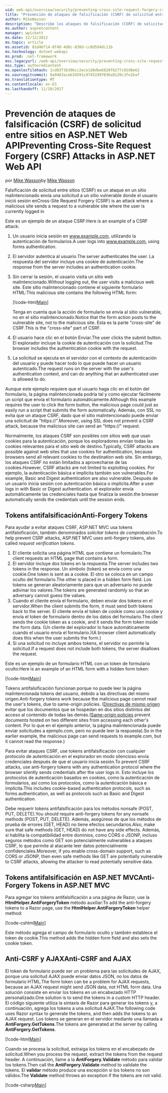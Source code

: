 ```yaml
---
uid: web-api/overview/security/preventing-cross-site-request-forgery-csrf-attacks
title: "Prevención de ataques de falsificación (CSRF) de solicitud entre sitios en ASP.NET Web API | Documentos de Microsoft"
author: MikeWasson
description: "Describe los ataques de falsificación (CSRF) de solicitud entre sitios y cómo implementar medidas de anti-CSRF en ASP.NET Web API."
ms.author: aspnetcontent
manager: wpickett
ms.date: 12/12/2012
ms.topic: article
ms.assetid: 81d46f14-8f48-4d8c-830d-cc8d594dc11b
ms.technology: dotnet-webapi
ms.prod: .net-framework
msc.legacyurl: /web-api/overview/security/preventing-cross-site-request-forgery-csrf-attacks
msc.type: authoredcontent
ms.openlocfilehash: 1cd03f3b396cc2ece1d8dbe6820f6277c02d8e62
ms.sourcegitcommit: 9a9483aceb34591c97451997036a9120c3fe2baf
ms.translationtype: MT
ms.contentlocale: es-ES
ms.lasthandoff: 11/10/2017
---
```

<a name="preventing-cross-site-request-forgery-csrf-attacks-in-aspnet-web-api"></a><span data-ttu-id="59fdf-103">Prevención de ataques de falsificación (CSRF) de solicitud entre sitios en ASP.NET Web API</span><span class="sxs-lookup"><span data-stu-id="59fdf-103">Preventing Cross-Site Request Forgery (CSRF) Attacks in ASP.NET Web API</span></span>
====================
<span data-ttu-id="59fdf-104">por [Mike Wasson](https://github.com/MikeWasson)</span><span class="sxs-lookup"><span data-stu-id="59fdf-104">by [Mike Wasson](https://github.com/MikeWasson)</span></span>

<span data-ttu-id="59fdf-105">Falsificación de solicitud entre sitios (CSRF) es un ataque en un sitio malintencionado envía una solicitud a un sitio vulnerable donde el usuario inició sesión en</span><span class="sxs-lookup"><span data-stu-id="59fdf-105">Cross-Site Request Forgery (CSRF) is an attack where a malicious site sends a request to a vulnerable site where the user is currently logged in</span></span>

<span data-ttu-id="59fdf-106">Este es un ejemplo de un ataque CSRF:</span><span class="sxs-lookup"><span data-stu-id="59fdf-106">Here is an example of a CSRF attack:</span></span>

1. <span data-ttu-id="59fdf-107">Un usuario inicia sesión en www.example.com, utilizando la autenticación de formularios.</span><span class="sxs-lookup"><span data-stu-id="59fdf-107">A user logs into www.example.com, using forms authentication.</span></span>
2. <span data-ttu-id="59fdf-108">El servidor autentica al usuario.</span><span class="sxs-lookup"><span data-stu-id="59fdf-108">The server authenticates the user.</span></span> <span data-ttu-id="59fdf-109">La respuesta del servidor incluye una cookie de autenticación.</span><span class="sxs-lookup"><span data-stu-id="59fdf-109">The response from the server includes an authentication cookie.</span></span>
3. <span data-ttu-id="59fdf-110">Sin cerrar la sesión, el usuario visita un sitio web malintencionado.</span><span class="sxs-lookup"><span data-stu-id="59fdf-110">Without logging out, the user visits a malicious web site.</span></span> <span data-ttu-id="59fdf-111">Este sitio malintencionado contiene el siguiente formulario HTML:</span><span class="sxs-lookup"><span data-stu-id="59fdf-111">This malicious site contains the following HTML form:</span></span> 

    [!code-html[Main](preventing-cross-site-request-forgery-csrf-attacks/samples/sample1.html)]

    <span data-ttu-id="59fdf-112">Tenga en cuenta que la acción de formulario se envía al sitio vulnerable, no en el sitio malintencionado.</span><span class="sxs-lookup"><span data-stu-id="59fdf-112">Notice that the form action posts to the vulnerable site, not to the malicious site.</span></span> <span data-ttu-id="59fdf-113">Esta es la parte "cross-site" de CSRF.</span><span class="sxs-lookup"><span data-stu-id="59fdf-113">This is the "cross-site" part of CSRF.</span></span>
4. <span data-ttu-id="59fdf-114">El usuario hace clic en el botón Enviar.</span><span class="sxs-lookup"><span data-stu-id="59fdf-114">The user clicks the submit button.</span></span> <span data-ttu-id="59fdf-115">El explorador incluye la cookie de autenticación con la solicitud.</span><span class="sxs-lookup"><span data-stu-id="59fdf-115">The browser includes the authentication cookie with the request.</span></span>
5. <span data-ttu-id="59fdf-116">La solicitud se ejecuta en el servidor con el contexto de autenticación del usuario y puede hacer todo lo que puede hacer un usuario autenticado.</span><span class="sxs-lookup"><span data-stu-id="59fdf-116">The request runs on the server with the user's authentication context, and can do anything that an authenticated user is allowed to do.</span></span>

<span data-ttu-id="59fdf-117">Aunque este ejemplo requiere que el usuario haga clic en el botón del formulario, la página malintencionada podría tal y como ejecutar fácilmente un script que envía el formulario automáticamente.</span><span class="sxs-lookup"><span data-stu-id="59fdf-117">Although this example requires the user to click the form button, the malicious page could just as easily run a script that submits the form automatically.</span></span> <span data-ttu-id="59fdf-118">Además, con SSL no evita que un ataque CSRF, dado que el sitio malintencionado puede enviar una solicitud de "https://".</span><span class="sxs-lookup"><span data-stu-id="59fdf-118">Moreover, using SSL does not prevent a CSRF attack, because the malicious site can send an "https://" request.</span></span>

<span data-ttu-id="59fdf-119">Normalmente, los ataques CSRF son posibles con sitios web que usan cookies para la autenticación, porque los exploradores envían todas las cookies relevantes para el sitio web de destino.</span><span class="sxs-lookup"><span data-stu-id="59fdf-119">Typically, CSRF attacks are possible against web sites that use cookies for authentication, because browsers send all relevant cookies to the destination web site.</span></span> <span data-ttu-id="59fdf-120">Sin embargo, los ataques CSRF no están limitados a aprovecharse de las cookies.</span><span class="sxs-lookup"><span data-stu-id="59fdf-120">However, CSRF attacks are not limited to exploiting cookies.</span></span> <span data-ttu-id="59fdf-121">Por ejemplo, la autenticación básica e implícita también son vulnerables.</span><span class="sxs-lookup"><span data-stu-id="59fdf-121">For example, Basic and Digest authentication are also vulnerable.</span></span> <span data-ttu-id="59fdf-122">Después de un usuario inicia sesión con autenticación básica o implícita.</span><span class="sxs-lookup"><span data-stu-id="59fdf-122">After a user logs in with Basic or Digest authentication.</span></span> <span data-ttu-id="59fdf-123">el explorador envía automáticamente las credenciales hasta que finaliza la sesión.</span><span class="sxs-lookup"><span data-stu-id="59fdf-123">the browser automatically sends the credentials until the session ends.</span></span>

## <a name="anti-forgery-tokens"></a><span data-ttu-id="59fdf-124">Tokens antifalsificación</span><span class="sxs-lookup"><span data-stu-id="59fdf-124">Anti-Forgery Tokens</span></span>

<span data-ttu-id="59fdf-125">Para ayudar a evitar ataques CSRF, ASP.NET MVC usa tokens antifalsificación, también denominados *solicitar tokens de comprobación*.</span><span class="sxs-lookup"><span data-stu-id="59fdf-125">To help prevent CSRF attacks, ASP.NET MVC uses anti-forgery tokens, also called *request verification tokens*.</span></span>

1. <span data-ttu-id="59fdf-126">El cliente solicita una página HTML que contiene un formulario.</span><span class="sxs-lookup"><span data-stu-id="59fdf-126">The client requests an HTML page that contains a form.</span></span>
2. <span data-ttu-id="59fdf-127">El servidor incluye dos tokens en la respuesta.</span><span class="sxs-lookup"><span data-stu-id="59fdf-127">The server includes two tokens in the response.</span></span> <span data-ttu-id="59fdf-128">Un símbolo (token) se envía como una cookie.</span><span class="sxs-lookup"><span data-stu-id="59fdf-128">One token is sent as a cookie.</span></span> <span data-ttu-id="59fdf-129">El otro se coloca en un campo oculto del formulario.</span><span class="sxs-lookup"><span data-stu-id="59fdf-129">The other is placed in a hidden form field.</span></span> <span data-ttu-id="59fdf-130">Los tokens se generan aleatoriamente para que un adversario no puede adivinar los valores.</span><span class="sxs-lookup"><span data-stu-id="59fdf-130">The tokens are generated randomly so that an adversary cannot guess the values.</span></span>
3. <span data-ttu-id="59fdf-131">Cuando el cliente envía el formulario, deben enviar dos tokens en el servidor.</span><span class="sxs-lookup"><span data-stu-id="59fdf-131">When the client submits the form, it must send both tokens back to the server.</span></span> <span data-ttu-id="59fdf-132">El cliente envía el token de cookie como una cookie y envía el token de formulario dentro de los datos del formulario.</span><span class="sxs-lookup"><span data-stu-id="59fdf-132">The client sends the cookie token as a cookie, and it sends the form token inside the form data.</span></span> <span data-ttu-id="59fdf-133">(Un cliente del explorador lo hace automáticamente cuando el usuario envía el formulario.)</span><span class="sxs-lookup"><span data-stu-id="59fdf-133">(A browser client automatically does this when the user submits the form.)</span></span>
4. <span data-ttu-id="59fdf-134">Si una solicitud no incluye ambos tokens, el servidor no permite la solicitud.</span><span class="sxs-lookup"><span data-stu-id="59fdf-134">If a request does not include both tokens, the server disallows the request.</span></span>

<span data-ttu-id="59fdf-135">Este es un ejemplo de un formulario HTML con un token de formulario oculto:</span><span class="sxs-lookup"><span data-stu-id="59fdf-135">Here is an example of an HTML form with a hidden form token:</span></span>

[!code-html[Main](preventing-cross-site-request-forgery-csrf-attacks/samples/sample2.html)]

<span data-ttu-id="59fdf-136">Tokens antifalsificación funcionan porque no puede leer la página malintencionada tokens del usuario, debido a las directivas del mismo origen.</span><span class="sxs-lookup"><span data-stu-id="59fdf-136">Anti-forgery tokens work because the malicious page cannot read the user's tokens, due to same-origin policies.</span></span> <span data-ttu-id="59fdf-137">([Directivas de mismo origen](http://www.w3.org/Security/wiki/Same_Origin_Policy) evitar que los documentos que se hospedan en dos sitios distintos del acceso al contenido de todas las demás.</span><span class="sxs-lookup"><span data-stu-id="59fdf-137">([Same-origin policies](http://www.w3.org/Security/wiki/Same_Origin_Policy) prevent documents hosted on two different sites from accessing each other's content.</span></span> <span data-ttu-id="59fdf-138">Por lo que en el ejemplo anterior, la página malintencionada puede enviar solicitudes a ejemplo.com, pero no puede leer la respuesta).</span><span class="sxs-lookup"><span data-stu-id="59fdf-138">So in the earlier example, the malicious page can send requests to example.com, but it cannot read the response.)</span></span>

<span data-ttu-id="59fdf-139">Para evitar ataques CSRF, use tokens antifalsificación con cualquier protocolo de autenticación en el explorador en modo silencioso envía credenciales después de que el usuario inicia sesión.</span><span class="sxs-lookup"><span data-stu-id="59fdf-139">To prevent CSRF attacks, use anti-forgery tokens with any authentication protocol where the browser silently sends credentials after the user logs in.</span></span> <span data-ttu-id="59fdf-140">Esto incluye los protocolos de autenticación basados en cookies, como la autenticación de formularios, así como los protocolos, como la autenticación básica e implícita.</span><span class="sxs-lookup"><span data-stu-id="59fdf-140">This includes cookie-based authentication protocols, such as forms authentication, as well as protocols such as Basic and Digest authentication.</span></span>

<span data-ttu-id="59fdf-141">Debe requerir tokens antifalsificación para los métodos nonsafe (POST, PUT, DELETE).</span><span class="sxs-lookup"><span data-stu-id="59fdf-141">You should require anti-forgery tokens for any nonsafe methods (POST, PUT, DELETE).</span></span> <span data-ttu-id="59fdf-142">Además, asegúrese de que los métodos de prueba de errores (GET, HEAD) no tiene efectos secundarios.</span><span class="sxs-lookup"><span data-stu-id="59fdf-142">Also, make sure that safe methods (GET, HEAD) do not have any side effects.</span></span> <span data-ttu-id="59fdf-143">Además, si habilita la compatibilidad entre dominios, como CORS o JSONP, incluso seguros métodos como GET son potencialmente vulnerables a ataques CSRF, lo que permite al atacante leer datos potencialmente confidenciales.</span><span class="sxs-lookup"><span data-stu-id="59fdf-143">Moreover, if you enable cross-domain support, such as CORS or JSONP, then even safe methods like GET are potentially vulnerable to CSRF attacks, allowing the attacker to read potentially sensitive data.</span></span>

## <a name="anti-forgery-tokens-in-aspnet-mvc"></a><span data-ttu-id="59fdf-144">Tokens antifalsificación en ASP.NET MVC</span><span class="sxs-lookup"><span data-stu-id="59fdf-144">Anti-Forgery Tokens in ASP.NET MVC</span></span>

<span data-ttu-id="59fdf-145">Para agregar los tokens antifalsificación a una página de Razor, use la **HtmlHelper.AntiForgeryToken** método auxiliar:</span><span class="sxs-lookup"><span data-stu-id="59fdf-145">To add the anti-forgery tokens to a Razor page, use the **HtmlHelper.AntiForgeryToken** helper method:</span></span>

[!code-cshtml[Main](preventing-cross-site-request-forgery-csrf-attacks/samples/sample3.cshtml)]

<span data-ttu-id="59fdf-146">Este método agrega el campo de formulario oculto y también establece el token de cookie.</span><span class="sxs-lookup"><span data-stu-id="59fdf-146">This method adds the hidden form field and also sets the cookie token.</span></span>

## <a name="anti-csrf-and-ajax"></a><span data-ttu-id="59fdf-147">Anti-CSRF y AJAX</span><span class="sxs-lookup"><span data-stu-id="59fdf-147">Anti-CSRF and AJAX</span></span>

<span data-ttu-id="59fdf-148">El token de formulario puede ser un problema para las solicitudes de AJAX, porque una solicitud AJAX puede enviar datos JSON, no los datos de formulario HTML.</span><span class="sxs-lookup"><span data-stu-id="59fdf-148">The form token can be a problem for AJAX requests, because an AJAX request might send JSON data, not HTML form data.</span></span> <span data-ttu-id="59fdf-149">Una solución consiste en enviar los tokens en un encabezado HTTP personalizado.</span><span class="sxs-lookup"><span data-stu-id="59fdf-149">One solution is to send the tokens in a custom HTTP header.</span></span> <span data-ttu-id="59fdf-150">El código siguiente utiliza la sintaxis de Razor para generar los tokens y, a continuación, agrega los tokens a una solicitud AJAX.</span><span class="sxs-lookup"><span data-stu-id="59fdf-150">The following code uses Razor syntax to generate the tokens, and then adds the tokens to an AJAX request.</span></span> <span data-ttu-id="59fdf-151">Los tokens se generan en el servidor mediante una llamada a **AntiForgery.GetTokens**.</span><span class="sxs-lookup"><span data-stu-id="59fdf-151">The tokens are generated at the server by calling **AntiForgery.GetTokens**.</span></span>

[!code-html[Main](preventing-cross-site-request-forgery-csrf-attacks/samples/sample4.html)]

<span data-ttu-id="59fdf-152">Cuando se procesa la solicitud, extraiga los tokens en el encabezado de solicitud.</span><span class="sxs-lookup"><span data-stu-id="59fdf-152">When you process the request, extract the tokens from the request header.</span></span> <span data-ttu-id="59fdf-153">A continuación, llame a la **AntiForgery.Validate** método para validar los tokens.</span><span class="sxs-lookup"><span data-stu-id="59fdf-153">Then call the **AntiForgery.Validate** method to validate the tokens.</span></span> <span data-ttu-id="59fdf-154">El **validar** método produce una excepción si los tokens no son válidos.</span><span class="sxs-lookup"><span data-stu-id="59fdf-154">The **Validate** method throws an exception if the tokens are not valid.</span></span>

[!code-csharp[Main](preventing-cross-site-request-forgery-csrf-attacks/samples/sample5.cs)]
